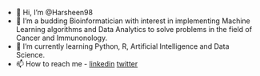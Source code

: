- 👋 Hi, I’m @Harsheen98
- 👀 I’m a budding Bioinformatician with interest in implementing Machine Learning algorithms and Data Analytics to solve problems in the field of Cancer and Immunonology.
- 🌱 I’m currently learning Python, R, Artificial Intelligence and Data Science.
- 📫 How to reach me - [linkedin](www.linkedin.com/in/harsheen98) [twitter](https://twitter.com/Sheen8798)

<!---
Harsheen98/Harsheen98 is a ✨ special ✨ repository because its `README.md` (this file) appears on your GitHub profile.
You can click the Preview link to take a look at your changes.
--->
